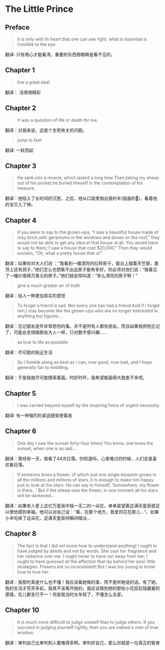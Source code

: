 # The Little Prince<!-- {docsify-ignore-all} -->
## Preface

> it is only with th heart that one can see right; what is essential is invisible to the eye.

翻译: 只有用心才能看清，重要的东西用眼睛是看不见的。

## Chapter 1
> live a great deal

翻译： 活得很精彩

## Chapter 2
> It was a question of life or death for me.

翻译：对我来说，这是个生死攸关的问题。
> jump to feet

翻译: 一跃而起


## Chapter 3
> He sank into a reverie, which lasted a long time.Then,taking my sheep out of his pocket,he buried himself in the contemplation of his treasure.

翻译：他陷入了长时间的沉思，之后，他从口袋里掏出我的羊(我画的🐑)，看着他的宝贝入了神。

## Chapter 4
> if you were to say to the grown-ups, “I saw a beautiful house made of rosy brick,with geraniums in the windows and doves on the roof,” they would not be able to get any idea of that house at all. You would have to say to them,”I saw a house that cost $20,000.” Then they would exclaim, “Oh, what a pretty house that is!”

翻译：如果你对大人们说 ：“我看到一幢漂亮的红砖房子，窗台上摆着天竺葵，屋顶上还有鸽子，”他们怎么也想象不出这房子能有多好。你必须对他们说：“我看见了一幢价值两万美元的房子。”他们就会惊叫道：“多么漂亮的房子啊！”

> give a much greater air of truth

翻译：给人一种更加真实的感觉

> To forget a friend is sad. Not every one has had a friend.And if I forget him,I may become like the grewn-ups who are no longer interested in anything but figures…

翻译：忘记朋友是件非常悲伤的事。并不是所有人都有朋友。而且如果我把他忘记了，可能会变得跟那些大人一样，只对数字感兴趣......

> as true to life as possible

翻译：尽可能的贴近生活

> So I fumble along as best as I can, now good, now bad, and I hope generally fair to middling.

翻译：于是我就尽可能摸索着画，时好时坏，我希望能画得大致差不多吧。


## Chapter 5

> I was carried beyond myself by the inspiring force of urgent necessity

翻译: 有一种强烈的紧迫感驱使着我

## Chapter 6

> One day I saw the sunset forty-four times! You konw, one loves the sunset, when one is so sad...

翻译：曾经有一天，我看了44次日落。你知道吗，心里难过的时候，人们总是喜欢看日落。

> If someone loves a flower, of which just one single blossom grows in all the millions and millions of stars, it is enough to make him happy just to look at the stars. He can say to himself, ‘Somewhere, my flower is there...’ But if the sheep eats the flower, in one moment all his stars will be darkened...

翻译：如果有人爱上这亿万星辰中独一无二的一朵花，单单是望着这满天星辰就足以使他感到幸福。他可以对自己说：”看，在那个地方，我爱的花在那儿...“。如果小羊吃掉了这朵花，这满天星辰将瞬间暗淡...

## Chapter 8

> The fact is that I did not know how to understand anything! I ought to have judged by deeds and not by words. She cast her fragrance and her radiance over me. I ought never to have run away from her, I ought to have guessed all the affection that lay behind her poor little strategies. Flowers are so inconsistent! But I was too young to know how to love her.

翻译：我那时真是什么也不懂！我应该看她做的事，而不是听她说的话。有了她，我的生活才芬芳多彩。我真不该离开她的，我应该猜到她的那些小花招后隐藏着的感情。花儿都言行不一！但是我当时太年轻了，不懂怎么去爱。

## Chapter 10

> It is much more difficult to judge oneself than to judge others. If you succeed in judging yourself rightly, then you are indeed a man of true wisdom.


翻译：审判自己比审判别人要难得多啊。审判好自己，那么你就是一位真正的智者

